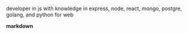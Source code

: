 developer in js with knowledge in express, node, react, mongo, postgre, golang, and python for web


__markdown__